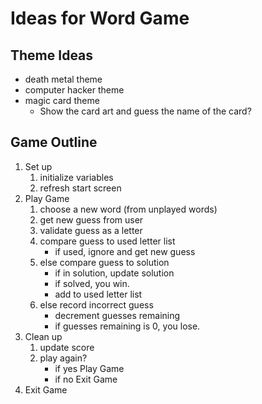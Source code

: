 # Ideas for Word Game

## Theme Ideas
* death metal theme
* computer hacker theme
* magic card theme
    * Show the card art and guess the name of the card?

## Game Outline
1. Set up
    1. initialize variables
    1. refresh start screen
1. Play Game
    1. choose a new word (from unplayed words)
    1. get new guess from user
    1. validate guess as a letter
    1. compare guess to used letter list
        * if used, ignore and get new guess
    1. else compare guess to solution
        * if in solution, update solution
        * if solved, you win.
        * add to used letter list
    1. else record incorrect guess
        * decrement guesses remaining
        * if guesses remaining is 0, you lose.
1. Clean up
    1. update score
    1. play again?
        * if yes Play Game
        * if no Exit Game
1. Exit Game
